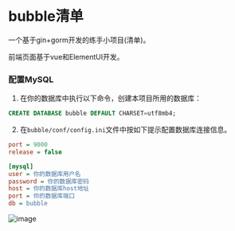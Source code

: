 # bubble清单

一个基于gin+gorm开发的练手小项目(清单)。

前端页面基于vue和ElementUI开发。


### 配置MySQL
1. 在你的数据库中执行以下命令，创建本项目所用的数据库：
```sql
CREATE DATABASE bubble DEFAULT CHARSET=utf8mb4;
```
2. 在`bubble/conf/config.ini`文件中按如下提示配置数据库连接信息。

```ini
port = 9000
release = false

[mysql]
user = 你的数据库用户名
password = 你的数据库密码
host = 你的数据库host地址
port = 你的数据库端口
db = bubble
```

![image](https://user-images.githubusercontent.com/74490865/174916020-eb039412-7762-4414-a21e-632d33603881.png)


